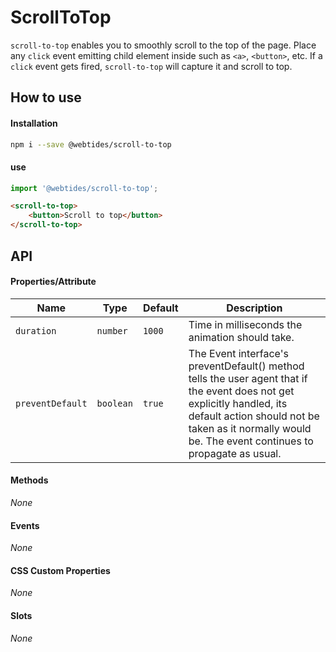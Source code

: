 # ScrollToTop

`scroll-to-top` enables you to smoothly scroll to the top of the page. Place any `click` event emitting child element inside such as `<a>`, `<button>`, etc. If a `click` event gets fired, `scroll-to-top` will capture it and scroll to top.

## How to use

#### Installation

```sh
npm i --save @webtides/scroll-to-top
```

#### use

```js
import '@webtides/scroll-to-top';
```

```html
<scroll-to-top>
    <button>Scroll to top</button>
</scroll-to-top>
```

## API

#### Properties/Attribute

| Name | Type | Default | Description |
| --- | --- | --- | --- |
| `duration` | `number` | `1000` | Time in milliseconds the animation should take. |
| `preventDefault` | `boolean` | `true` | The Event interface's preventDefault() method tells the user agent that if the event does not get explicitly handled, its default action should not be taken as it normally would be. The event continues to propagate as usual. |

#### Methods

_None_

#### Events

_None_

#### CSS Custom Properties

_None_

#### Slots

_None_
